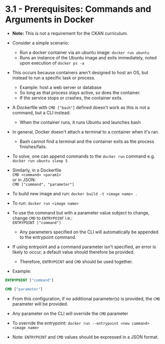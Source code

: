 # 3.1 - Prerequisites: Commands and Arguments in Docker

- **Note:** This is not a requirement for the CKAN curriculum.

- Consider a simple scenario:
  - Run a docker container via an ubuntu image: `docker run ubuntu`
  - Runs an instance of the Ubuntu image and exits immediately, noted upon execution of `docker ps -a`

- This occurs because containers aren't designed to host an OS, but instead to run a specific task or process.
  - Example: host a web server or database
  - So long as that process stays active, so does the container.
  - If the service stops or crashes, the container exits.

- A Dockerfile with `CMD ["bash"]` defined doesn't work as this is not a command, but a CLI instead.
  - When the container runs, it runs Ubuntu and launches bash
- In general, Docker doesn't attach a terminal to a container when it's ran.
  - Bash cannot find a terminal and the container exits as the process finishes/fails.

- To solve, one can append commands to the `docker run` command e.g. <br> `docker run ubuntu sleep 5`

- Similarly, in a Dockerfile <br> `CMD <command> <param1>` <br> or in JSON: <br> `CMD ["command", "parameter"]`

- To build new image and run: `docker build -t <image name> .`
- To run: `docker run <image name>`

- To use the command but with a parameter value subject to change, change `CMD` to `ENTRYPOINT` i.e.: <br> `ENTRYPOINT ["command"]`
  - Any parameters specified on the CLI will automatically be appended to the entrypoint command.

- If using entrpoint and a command parameter isn't specified, an error is likely to occur, a default value should therefore be provided.
  - Therefore, `ENTRYPOINT` and `CMD` should be used together.

- Example:

```dockerfile
ENTRYPOINT ["command"]

CMD ["parameter"]
```

- From this configuration, if no additional parameter(s) is provided, the `CMD` parameter will be provided.
- Any parameter on the CLI will override the `CMD` parameter

- To override the entrypoint: `docker run --entrypoint <new command> <image name>`

- Note: `ENTRYPOINT` and `CMD` values should be expressed in a JSON format.
